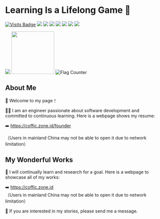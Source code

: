 # Learning Is a Lifelong Game 📖

[![Visits Badge](https://badges.pufler.dev/visits/nookery/badge-it)](https://badges.pufler.dev)
![](https://img.shields.io/badge/-HTML5-E34F26?logo=html5&logoColor=white)
![](https://img.shields.io/badge/-CSS3-1572B6?logo=css3)
![](https://img.shields.io/badge/-JavaScript-oringe?logo=javascript)
![](https://img.shields.io/badge/-PHP-oringe?logo=php)
![](https://img.shields.io/badge/-Laravel-oringe?logo=Laravel)
![](https://img.shields.io/badge/-Swift-oringe?logo=Swift)
![](https://img.shields.io/badge/-Flutter-oringe?logo=Flutter)

<div align="start">
    <img  src="https://github-readme-stats-git-masterrstaa-rickstaa.vercel.app/api/top-langs/?username=nookery&hide_title=true&hide_border=false&layout=compact&langs_count=6&text_color=000&icon_color=fff&theme=graywhite&bg_color=ffffee" />
    <img height="137px" src="https://github-readme-stats.vercel.app/api?username=nookery&show_icons=true&theme=github_dark_dimmed&hide_title=true" />
    <img src="https://s01.flagcounter.com/count2/mUY2/bg_FFFFFF/txt_000000/border_CCCCCC/columns_2/maxflags_10/viewers_3/labels_0/pageviews_0/flags_0/percent_0/" alt="Flag Counter" border="0">
</div>

## About Me

👋 Welcome to my page！

🧑‍💼 I am an engineer passionate about software development and committed to continuous learning. Here is a webpage shows my resume:

➡️ <https://coffic.zone.id/founder>  

（Users in mainland China may not be able to open it due to network limitation）

## My Wonderful Works

💪 I will continually learn and research for a goal. Here is a webpage to showcase all of my works:

➡️ <https://coffic.zone.id>  
（Users in mainland China may not be able to open it due to network limitation）

🍉 If you are interested in my stories, please send me a message.
